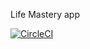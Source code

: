 Life Mastery app

[![CircleCI](https://circleci.com/gh/ilyaivanov/LifeMastery.svg?style=svg)](https://circleci.com/gh/ilyaivanov/LifeMastery)
